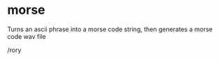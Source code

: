 # morse
Turns an ascii phrase into a morse code string, then generates a morse code wav file

/rory
